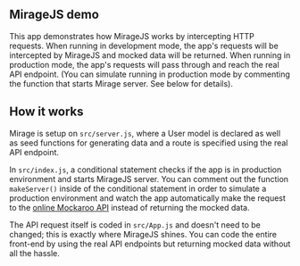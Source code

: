 ## MirageJS demo

This app demonstrates how MirageJS works by intercepting HTTP requests.
When running in development mode, the app's requests will be intercepted by MirageJS and mocked data will be returned.
When running in production mode, the app's requests will pass through and reach the real API endpoint.
(You can simulate running in production mode by commenting the function that starts Mirage server. See below for details).

## How it works
Mirage is setup on `src/server.js`, where a User model is declared as well as seed functions for generating data and a route is specified using the real API endpoint.

In `src/index.js`, a conditional statement checks if the app is in production environment and starts MirageJS server. You can comment out the function `makeServer()` inside of the conditional statement in order to simulate a production environment and watch the app automatically make the request to the [online Mockaroo API](https://my.api.mockaroo.com/mockaroo.json?key=51425750) instead of returning the mocked data.

The API request itself is coded in `src/App.js` and doesn't need to be changed; this is exactly where MirageJS shines.
You can code the entire front-end by using the real API endpoints but returning mocked data without all the hassle.
